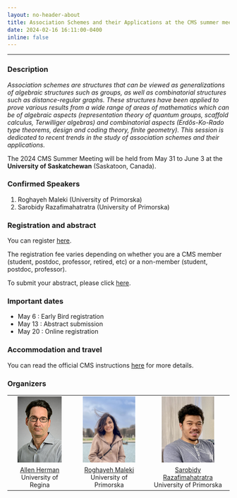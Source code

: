 ```yaml
---
layout: no-header-about
title: Association Schemes and their Applications at the CMS summer meeting 2024
date: 2024-02-16 16:11:00-0400
inline: false
---
```


***

### Description

*Association schemes are structures that can be viewed as generalizations of algebraic structures such as groups, as well as combinatorial structures such as distance-regular graphs. These structures have been applied to prove various results from a wide range of areas of mathematics which can be of algebraic aspects (representation theory of quantum groups, scaffold calculus, Terwilliger algebras) and combinatorial aspects (Erdős-Ko-Rado type theorems, design and coding theory, finite geometry). This session is dedicated to recent trends in the study of association schemes and their applications.*

The 2024 CMS Summer Meeting will be held from May 31 to June 3  at the **University of Saskatchewan** (Saskatoon, Canada). 

### Confirmed Speakers
   1. Roghayeh Maleki (University of Primorska)
   2. Sarobidy Razafimahatratra (University of Primorska)

### Registration and abstract

You can register [here](https://summer24.cms.math.ca/registration). 

The registration fee varies depending on whether you are a CMS member (student, postdoc, professor, retired, etc) or a non-member (student, postdoc, professor).

To submit your abstract, please click [here](https://www2.cms.math.ca/Events/summer24/abs/Create/). 

### Important dates

   * May 6 : Early Bird registration
   * May 13 : Abstract submission
   * May 20 : Online registration


### Accommodation and travel 

<!-- 1. *Staybridge Suites* (1838 College Drive East, Bldg #1, Saskatoon, SK S7N 2Z8)

    **Rate: 150 CAD**

    WIFI included & Breakfast included.

    You can book by clicking [here](https://www.ihg.com/staybridge/hotels/us/en/find-hotels/select-roomrate?fromRedirect=true&qSrt=sBR&qIta=99801505&icdv=99801505&qSlH=YXESB&qCiD=30&qCiMy=042024&qCoD=04&qCoMy=052024&qGrpCd=CMS&qAAR=6CBARC&qRtP=6CBARC&setPMCookies=true&qSHBrC=SB&qDest=1838%20College%20Drive%20East,%20Bldg%231,%20Saskatoon,%20SK,%20CA&srb_u=1&qChAge=&qRmFltr=)

[//]: <>  2. *University Residence – Voyageur Place* (Athabasca Hall - Voyageur Place Dormitories - 91 Campus Drive)

      **Rate:**

      * *Double dorm:* 54.99 CAD/bed/night (includes breakfast)
      * *Single dorm:* 63.99 CAD/bed/night (includes breakfast)  
      * *Registration Fee:* 15.00 CAD per guest 
      * The above rates are subject to **5% GST and 6% PST**

      You can find more details on how to book by clicking [here](https://usask.starrezhousing.com/StarRezPortalXConference/83E19556/21/223/Register-Register?UrlToken=ADC9415E&ReturnUrl=%2FStarRezPortalXConference%2F30F729D7%2F23%2F229%2FBooking_-Group_Selector%3FUrlToken%3DF5A20F8D). You can also read the official CMS instructions [here.](https://summer24.cms.math.ca/accomodation-and-travel)
[//]: <>  3. *By air to YXE*

      *Air Canada is offering special discounts to delegates attending the CMS Summer Meeting for travel to and from Saskatoon, SK between Friday, May 24, 2024 and Monday, June 10, 2024.*

      *This a promotion code for the meeting. To book a flight with your promotion code, access aircanada.com and enter your promotion code in the Promotion Code Box.  Enter the **Promotion Code PQDMHQB1** during booking to receive the discount. If it is not entered or entered incorrectly, the discounts will not be applied to the booking. Ticketing agencies/airlines must record the code on the delegate’s ticket.*

      *Discounts: 10% discount on eligible fares. For North America' 5% applies on standard fares, 10% on flex fares & higher. For International Travel' 10% on standard fares & higher.*
-->
You can read the official CMS instructions [here](https://summer24.cms.math.ca/accomodation-and-travel) for more details.

### Organizers
<table style="width:100%">
<tr>
   <td style="text-align:center"><img src="/assets/img/herman_a.jpg" height="150"></td>
   <td style="text-align:center"><img src="/assets/img/mitra4.jpg" height="150"></td>
   <td style="text-align:center"><img src="/assets/img/fig23.jpg" height="150"></td>
</tr>
<tr>
   <td style="text-align:center"><a href="https://uregina.ca/~hermana/">Allen Herman</a> <br> University of Regina</td>
   <td style="text-align:center"><a href="https://roghayehmaleki.github.io/">Roghayeh Maleki</a> <br> University of Primorska</td>
   <td style="text-align:center"><a href="https://sarobidyraz.com/">Sarobidy Razafimahatratra</a> <br> University of Primorska</td>
   
</tr>

</table>

